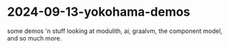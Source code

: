 # 2024-09-13-yokohama-demos
some demos 'n stuff looking at modulith, ai, graalvm, the component model, and so much more.
